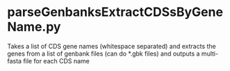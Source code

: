# parseGenbanksExtractCDSsByGeneName.py
Takes a list of CDS gene names (whitespace separated) and extracts the genes from a list of genbank files (can do *.gbk files) and outputs a multi-fasta file for each CDS name
